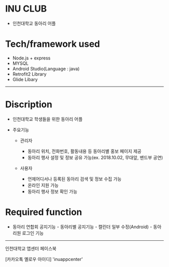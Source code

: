 ﻿# INU CLUB 
 - 인천대학교 동아리 어플

# Tech/framework used
  -   Node.js + express
  -   MYSQL
   -  Android Studio(Language : java)
   -  Retrofit2 Library
   -  Glide Libary
  ------------------------------------

 # Discription
   - 인천대학교 학생들을 위한 동아리 어플
  
   - 주요기능
     - 관리자
       - 동아리 위치, 전화번호, 활동내용 등 동아리별 홍보 페이지 제공
       - 동아리 행사 설정 및 정보 공유 가능(ex. 2018.10.02, 무대앞, 밴드부 공연)
      
    
     - 사용자
       - 언제어디서나 등록된 동아리 검색 및 정보 수집 가능
       - 온라인 지원 가능
       - 동아리 행사 정보 확인 가능
   
  
  # Required function 
   
   - 동아리 연합회 공지기능
    - 동아리별 공지기능
    - 캘린더 일부 수정(Android)
    - 동아리원 로그인 기능
  
  -------------------------------------
   인천대학교 앱센터 페이스북
   
   [카카오톡 옐로우 아이디] 'inuappcenter'
   
